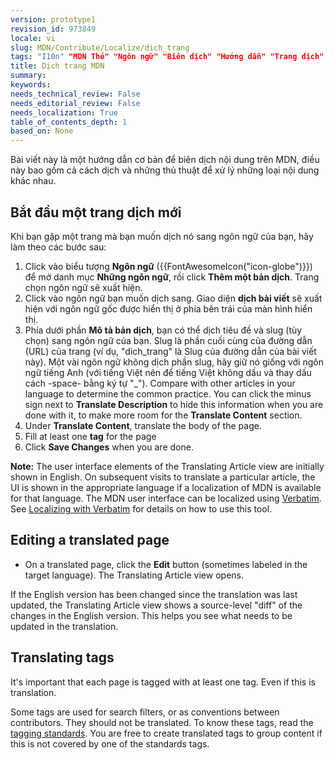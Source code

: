 ```yaml
---
version: prototype1
revision_id: 973849
locale: vi
slug: MDN/Contribute/Localize/dich_trang
tags: "I10n" "MDN Thẻ" "Ngôn ngữ" "Biên dịch" "Hướng dẫn" "Trang dịch"
title: Dịch trang MDN
summary: 
keywords: 
needs_technical_review: False
needs_editorial_review: False
needs_localization: True
table_of_contents_depth: 1
based_on: None
---
```

<p>Bài viết này là một hướng dẫn cơ bản để biên dịch nội dung trên MDN, điều này bao gồm cả cách dịch và những thủ thuật để xử lý những loại nội dung khác nhau.</p>

<h2 id="Bắt_đầu_một_trang_dịch_mới">Bắt đầu một trang dịch mới</h2>

<p>Khi bạn gặp một trang mà bạn muốn dịch nó sang ngôn ngữ của bạn, hãy làm theo các bước sau:</p>

<ol>
 <li>Click vào biểu tượng <strong>Ngôn ngữ</strong> ({{FontAwesomeIcon("icon-globe")}}) để mở danh mục <strong>Những ngôn ngữ</strong>, rồi click <strong>Thêm một bản dịch</strong>. Trang chọn ngôn ngữ sẽ xuất hiện.</li>
 <li>Click vào ngôn ngữ bạn muốn dịch sang. Giao diện <strong>dịch bài viết</strong> sẽ xuất hiện với ngôn ngữ gốc được hiển thị ở phía bên trái của màn hình hiển thị.</li>
 <li>Phía dưới phần <strong>Mô tả bản dịch</strong>, bạn có thể dịch tiêu đề và slug (tùy chọn) sang ngôn ngữ của bạn. Slug là phần cuối cùng của đường dẫn (URL) của trang (ví dụ, "dich_trang" là Slug của đường dẫn của bài viết này). Một vài ngôn ngữ không dịch phần slug, hãy giữ nó giống với ngôn ngữ tiếng Anh (với tiếng Việt nên để tiếng Việt không dấu và thay dấu cách -space- bằng ký tự "_"). Compare with other articles in your language to determine the common practice. You can click the minus sign next to <strong>Translate Description</strong> to hide this information when you are done with it, to make more room for the <strong>Translate Content</strong> section.</li>
 <li>Under <strong>Translate Content</strong>, translate the body of the page.</li>
 <li>Fill at least one <strong>tag</strong> for the page</li>
 <li>Click <strong>Save Changes</strong> when you are done.</li>
</ol>

<div class="note"><strong>Note:</strong> The user interface elements of the Translating Article view are initially shown in English. On subsequent visits to translate a particular article, the UI is shown in the appropriate language if a localization of MDN is available for that language. The MDN user interface can be localized using <a href="https://localize.mozilla.org/projects/mdn/" title="https://localize.mozilla.org/projects/mdn/">Verbatim</a>. See <a href="/en-US/docs/Mozilla/Localization/Localizing_with_Verbatim" title="/en-US/docs/Mozilla/Localization/Localizing_with_Verbatim">Localizing with Verbatim</a> for details on how to use this tool.</div>

<h2 id="Editing_a_translated_page">Editing a translated page</h2>

<ul>
 <li>On a translated page, click the <strong>Edit</strong> button (sometimes labeled in the target language). The Translating Article view opens.</li>
</ul>

<p>If the English version has been changed since the translation was last updated, the Translating Article view shows a source-level "diff" of the changes in the English version. This helps you see what needs to be updated in the translation.</p>

<h2 id="Translating_tags">Translating tags</h2>

<p>It's important that each page is tagged with at least one tag. Even if this is translation.</p>

<p>Some tags are used for search filters, or as conventions between contributors. They should not be translated. To know these tags, read the <a href="/en-US/docs/Project:MDN/Contributing/Tagging_standards">tagging standards</a>. You are free to create translated tags to group content if this is not covered by one of the standards tags.</p>

